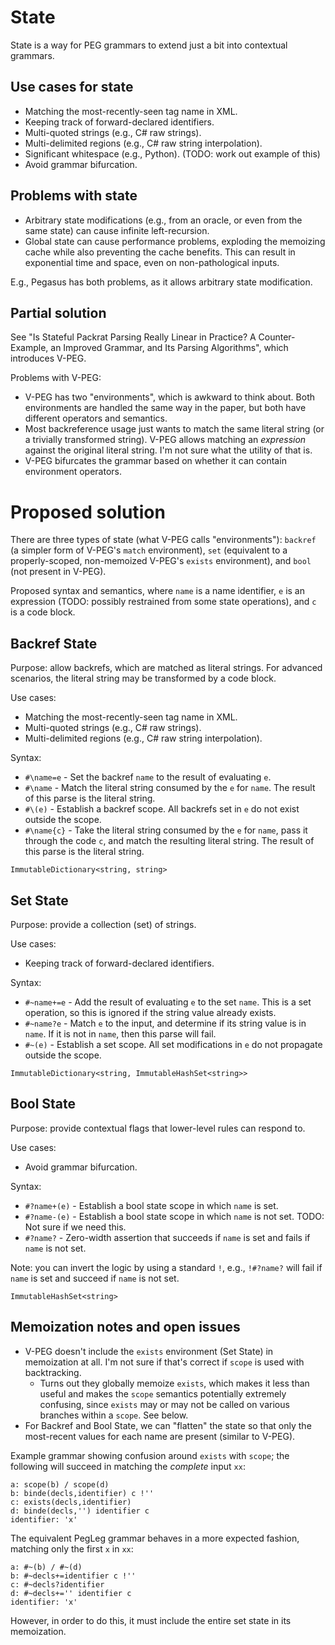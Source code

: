 # State

State is a way for PEG grammars to extend just a bit into contextual grammars.

## Use cases for state

- Matching the most-recently-seen tag name in XML.
- Keeping track of forward-declared identifiers.
- Multi-quoted strings (e.g., C# raw strings).
- Multi-delimited regions (e.g., C# raw string interpolation).
- Significant whitespace (e.g., Python). (TODO: work out example of this)
- Avoid grammar bifurcation.

## Problems with state

- Arbitrary state modifications (e.g., from an oracle, or even from the same state) can cause infinite left-recursion.
- Global state can cause performance problems, exploding the memoizing cache while also preventing the cache benefits. This can result in exponential time and space, even on non-pathological inputs.

E.g., Pegasus has both problems, as it allows arbitrary state modification.

## Partial solution

See "Is Stateful Packrat Parsing Really Linear in Practice? A Counter-Example, an Improved Grammar, and Its Parsing Algorithms", which introduces V-PEG.

Problems with V-PEG:

- V-PEG has two "environments", which is awkward to think about. Both environments are handled the same way in the paper, but both have different operators and semantics.
- Most backreference usage just wants to match the same literal string (or a trivially transformed string). V-PEG allows matching an *expression* against the original literal string. I'm not sure what the utility of that is.
- V-PEG bifurcates the grammar based on whether it can contain environment operators.

# Proposed solution

There are three types of state (what V-PEG calls "environments"): `backref` (a simpler form of V-PEG's `match` environment), `set` (equivalent to a properly-scoped, non-memoized V-PEG's `exists` environment), and `bool` (not present in V-PEG).

Proposed syntax and semantics, where `name` is a name identifier, `e` is an expression (TODO: possibly restrained from some state operations), and `c` is a code block.

## Backref State

Purpose: allow backrefs, which are matched as literal strings. For advanced scenarios, the literal string may be transformed by a code block.

Use cases:
- Matching the most-recently-seen tag name in XML.
- Multi-quoted strings (e.g., C# raw strings).
- Multi-delimited regions (e.g., C# raw string interpolation).

Syntax:

- `#\name=e` - Set the backref `name` to the result of evaluating `e`.
- `#\name` - Match the literal string consumed by the `e` for `name`. The result of this parse is the literal string.
- `#\(e)` - Establish a backref scope. All backrefs set in `e` do not exist outside the scope.
- `#\name{c}` - Take the literal string consumed by the `e` for `name`, pass it through the code `c`, and match the resulting literal string. The result of this parse is the literal string.

`ImmutableDictionary<string, string>`

## Set State

Purpose: provide a collection (set) of strings.

Use cases:
- Keeping track of forward-declared identifiers.

Syntax:

- `#~name+=e` - Add the result of evaluating `e` to the set `name`. This is a set operation, so this is ignored if the string value already exists.
- `#~name?e` - Match `e` to the input, and determine if its string value is in `name`. If it is not in `name`, then this parse will fail.
- `#~(e)` - Establish a set scope. All set modifications in `e` do not propagate outside the scope.

`ImmutableDictionary<string, ImmutableHashSet<string>>`

## Bool State

Purpose: provide contextual flags that lower-level rules can respond to.

Use cases:
- Avoid grammar bifurcation.

Syntax:

- `#?name+(e)` - Establish a bool state scope in which `name` is set.
- `#?name-(e)` - Establish a bool state scope in which `name` is not set. TODO: Not sure if we need this.
- `#?name?` - Zero-width assertion that succeeds if `name` is set and fails if `name` is not set.

Note: you can invert the logic by using a standard `!`, e.g., `!#?name?` will fail if `name` is set and succeed if `name` is not set.

`ImmutableHashSet<string>`

## Memoization notes and open issues

- V-PEG doesn't include the `exists` environment (Set State) in memoization at all. I'm not sure if that's correct if `scope` is used with backtracking.
  - Turns out they globally memoize `exists`, which makes it less than useful and makes the `scope` semantics potentially extremely confusing, since `exists` may or may not be called on various branches within a `scope`. See below.
- For Backref and Bool State, we can "flatten" the state so that only the most-recent values for each name are present (similar to V-PEG).

Example grammar showing confusion around `exists` with `scope`; the following will succeed in matching the *complete* input `xx`:

```
a: scope(b) / scope(d)
b: binde(decls,identifier) c !''
c: exists(decls,identifier)
d: binde(decls,'') identifier c
identifier: 'x'
```

The equivalent PegLeg grammar behaves in a more expected fashion, matching only the first `x` in `xx`:

```
a: #~(b) / #~(d)
b: #~decls+=identifier c !''
c: #~decls?identifier
d: #~decls+='' identifier c
identifier: 'x'
```

However, in order to do this, it must include the entire set state in its memoization.
